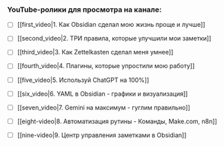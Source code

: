 ### YouTube-ролики для просмотра на канале:

- [ ] [[first_video|1. Как Obsidian сделал мою жизнь проще и лучше]]
- [ ] [[second_video|2. ТРИ правила, которые улучшили мои заметки]]
- [ ]  [[third_video|3. Как Zettelkasten сделал меня умнее]]
- [ ] [[fourth_video|4. Плагины, которые упростили мою работу]]
- [ ] [[five_video|5. Используй ChatGPT на 100%]]
- [ ] [[six_video|6. YAML в Obsidian - графики и визуализация]]
- [ ] [[seven_video|7. Gemini на максимум - гуглим правильно]]
- [ ] [[eight-video|8. Автоматизация рутины - Команды, Make.com, n8n]]
- [ ] [[nine-video|9. Центр управления заметками в Obsidian]]



